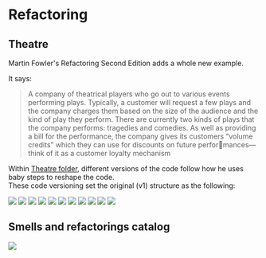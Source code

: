 # Refactoring

## Theatre

Martin Fowler's Refactoring Second Edition adds a whole new example.

It says:

> A company of theatrical players who go out to various events performing
> plays. Typically, a customer will request a few plays and the company charges
> them based on the size of the audience and the kind of play they perform. There
> are currently two kinds of plays that the company performs: tragedies and
> comedies. As well as providing a bill for the performance, the company gives its
> customers “volume credits” which they can use for discounts on future performances—think of it as a customer loyalty mechanism

Within [Theatre folder](./Theatre), different versions of the code follow how he uses baby steps to reshape the code.  
These code versioning set the original (v1) structure as the following:

![](Theatre/Documentation~/Diagrams/v01.png)
![](Theatre/Documentation~/Diagrams/v02.png)
![](Theatre/Documentation~/Diagrams/v03.png)
![](Theatre/Documentation~/Diagrams/v04.png)
![](Theatre/Documentation~/Diagrams/v05.png)
![](Theatre/Documentation~/Diagrams/v06.png)
![](Theatre/Documentation~/Diagrams/v07.png)
![](Theatre/Documentation~/Diagrams/v08.png)
![](Theatre/Documentation~/Diagrams/v09.png)
![](Theatre/Documentation~/Diagrams/v10.png)
![](Theatre/Documentation~/Diagrams/v11.png)

## Smells and refactorings catalog

![](Smells/Smells.png)
